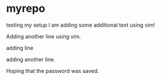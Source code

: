 # myrepo
testing my setup
I am adding some additional text using vim!

Adding another line using vim.

adding  line

adding another line.


Hoping that the password was saved.
